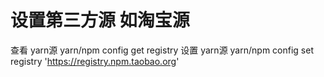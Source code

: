 # 设置第三方源 如淘宝源
查看 yarn源
yarn/npm config get registry
设置 yarn源
yarn/npm config set registry 'https://registry.npm.taobao.org'
